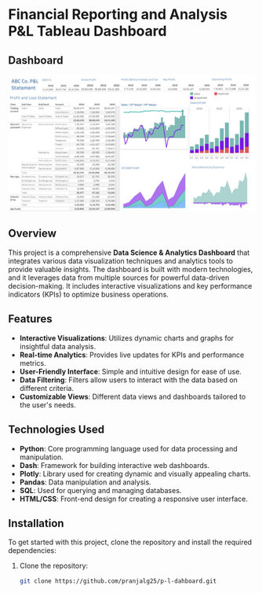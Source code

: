 # Financial Reporting and Analysis P&L Tableau Dashboard

## Dashboard

![Dashboard](https://github.com/pranjalg25/p-l-dahboard/blob/main/P%26L%20Statement.png)

## Overview

This project is a comprehensive **Data Science & Analytics Dashboard** that integrates various data visualization techniques and analytics tools to provide valuable insights. The dashboard is built with modern technologies, and it leverages data from multiple sources for powerful data-driven decision-making. It includes interactive visualizations and key performance indicators (KPIs) to optimize business operations.


## Features

- **Interactive Visualizations**: Utilizes dynamic charts and graphs for insightful data analysis.
- **Real-time Analytics**: Provides live updates for KPIs and performance metrics.
- **User-Friendly Interface**: Simple and intuitive design for ease of use.
- **Data Filtering**: Filters allow users to interact with the data based on different criteria.
- **Customizable Views**: Different data views and dashboards tailored to the user's needs.

## Technologies Used

- **Python**: Core programming language used for data processing and manipulation.
- **Dash**: Framework for building interactive web dashboards.
- **Plotly**: Library used for creating dynamic and visually appealing charts.
- **Pandas**: Data manipulation and analysis.
- **SQL**: Used for querying and managing databases.
- **HTML/CSS**: Front-end design for creating a responsive user interface.


## Installation

To get started with this project, clone the repository and install the required dependencies:

1. Clone the repository:
   ```bash
   git clone https://github.com/pranjalg25/p-l-dahboard.git
